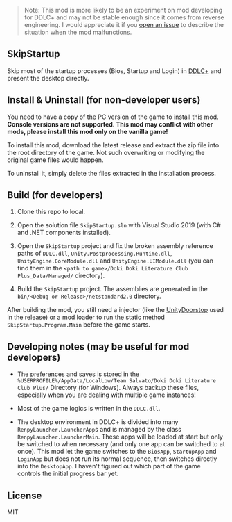 > Note: This mod is more likely to be an experiment on mod developing for DDLC+ and may not be stable enough since it comes from reverse engineering. I would appreciate it if you [open an issue](https://github.com/NKID00/SkipStartup/issues/new) to describe the situation when the mod malfunctions.

## SkipStartup

Skip most of the startup processes (Bios, Startup and Login) in [DDLC+](ddlc.plus) and present the desktop directly.

## Install & Uninstall (for non-developer users)

You need to have a copy of the PC version of the game to install this mod. **Console versions are not supported. This mod may conflict with other mods, please install this mod only on the vanilla game!**

To install this mod, download the latest release and extract the zip file into the root directory of the game. Not such overwriting or modifying the original game files would happen.

To uninstall it, simply delete the files extracted in the installation process.

## Build (for developers)

1. Clone this repo to local.

2. Open the solution file `SkipStartup.sln` with Visual Studio 2019 (with C# and .NET components installed).

3. Open the `SkipStartup` project and fix the broken assembly reference paths of `DDLC.dll`, `Unity.Postprocessing.Runtime.dll`, `UnityEngine.CoreModule.dll` and `UnityEngine.UIModule.dll` (you can find them in the `<path to game>/Doki Doki Literature Club Plus_Data/Managed/` directory).

4. Build the `SkipStartup` project. The assemblies are generated in the `bin/<Debug or Release>/netstandard2.0` directory.

After building the mod, you still need a injector (like the [UnityDoorstop](https://github.com/NeighTools/UnityDoorstop) used in the release) or a mod loader to run the static method `SkipStartup.Program.Main` before the game starts.

## Developing notes (may be useful for mod developers)

- The preferences and saves is stored in the `%USERPROFILE%/AppData/LocalLow/Team Salvato/Doki Doki Literature Club Plus/` Directory (for Windows). Always backup these files, especially when you are dealing with multiple game instances!

- Most of the game logics is written in the `DDLC.dll`.

- The desktop environment in DDLC+ is divided into many `RenpyLauncher.LauncherApp`s and is managed by the class `RenpyLauncher.LauncherMain`. These apps will be loaded at start but only be switched to when necessary (and only one app can be switched to at once). This mod let the game switches to the `BiosApp`, `StartupApp` and `LoginApp` but does not run its normal sequence, then switches directly into the `DesktopApp`. I haven't figured out which part of the game controls the initial progress bar yet.

## License

MIT
